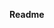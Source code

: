 **Readme**

<!-- Command Line

cd "C:\Users\femal\OneDrive\Desktop\IT121\GitExericise"

git ("these are common git commands used in various situations")

dir /ah ("volume")

git status

git init 
(reintialized existing git respository)

code . 
(opens vscode folder)

git status (shows untracked files and modified files)

git add . (git add <> (<> is where I would put my code path) (or I could put git add README.md (file name)))

git status (everything changed in directorky to green which is staged and says no commits yet)

git commit 
(have to add a message, or get a window that says to add message) 

in .git/COMMIT_EDITMSG[+] [unix]
press i (to insert= I will see it at the bottom of the window in the while bar --INSERT--

mode
i: insert allows to type
escape: takes out of insert mode
:wq (you will see it below the white bar at the bottom of the page, in the black bar, then press enter and that will write and quit)>

git config --global user.email "femaleentp@gmail.com"


git status

git add .  (tracks including subdirectories)

git commit -m "fixed merge conflict in README.md"
-m is for message, must enter "message" or it will send to terminal to insert message, must add message to commit, will abort



git status

git add .  (tracks including subdirectories)

git commit -m "fixed merge conflict in README.md"
-m is for message, must enter "message" or it will send to terminal to insert message, must add message to commit, will abort

